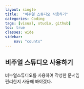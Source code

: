 ```yaml
---
layout: single
title:  "비주얼 스튜디오 사용하기"
categories: Coding
tags: [visual, studio, github]
toc: true
classes: wide
sidebar:
    nav: "counts"
---
```


## 비주얼 스튜디오 사용하기

비누얼스튜디오를 사용하여 작성한 문서임<br>
편리한지 사용해 봐야겠다.<br>

 
